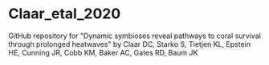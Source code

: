 # Claar_etal_2020 
  
GitHub repository for "Dynamic symbioses reveal pathways to coral survival 
through prolonged heatwaves" by Claar DC, Starko S, Tietjen KL, Epstein HE, Cunning JR, Cobb KM, Baker AC, Gates RD, Baum JK  


